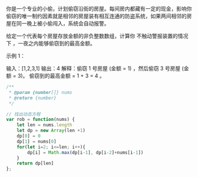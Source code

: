 你是一个专业的小偷，计划偷窃沿街的房屋。每间房内都藏有一定的现金，影响你偷窃的唯一制约因素就是相邻的房屋装有相互连通的防盗系统，如果两间相邻的房屋在同一晚上被小偷闯入，系统会自动报警。

给定一个代表每个房屋存放金额的非负整数数组，计算你 不触动警报装置的情况下 ，一夜之内能够偷窃到的最高金额。

 

示例 1：

输入：[1,2,3,1]
输出：4
解释：偷窃 1 号房屋 (金额 = 1) ，然后偷窃 3 号房屋 (金额 = 3)。
     偷窃到的最高金额 = 1 + 3 = 4 。



```javascript
/**
 * @param {number[]} nums
 * @return {number}
 */

// 找出动态方程
var rob = function(nums) {
    let len = nums.length
    let dp = new Array(len +1)
    dp[0] = 0
    dp[1] = nums[0]
    for(let i=2; i<=len; i++){
        dp[i] = Math.max(dp[i-1], dp[i-2]+nums[i-1])
    }
    return dp[len]
};
```

